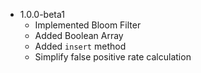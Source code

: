 - 1.0.0-beta1
    - Implemented Bloom Filter
    - Added Boolean Array
    - Added `insert` method
    - Simplify false positive rate calculation
